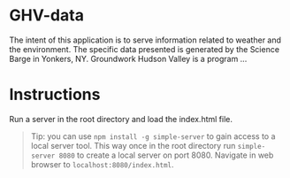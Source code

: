 # GHV-data
The intent of this application is to serve information related to weather and the environment.  The specific data presented is generated by the Science Barge in Yonkers, NY.  Groundwork Hudson Valley is a program ...

# Instructions
Run a server in the root directory and load the index.html file.

> Tip: you can use `npm install -g simple-server` to gain access to a local server tool. This
> way once in the root directory run `simple-server 8080` to create a local server on port 8080.
> Navigate in  web browser to `localhost:8080/index.html`.
